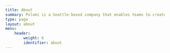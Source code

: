 ```yaml
---
title: About
summary: Pulumi is a Seattle-based company that enables teams to create, deploy, and manage modern cloud applications and infrastructure.
type: page
layout: about
menu:
    header:
        weight: 6
        identifier: about
---
```

